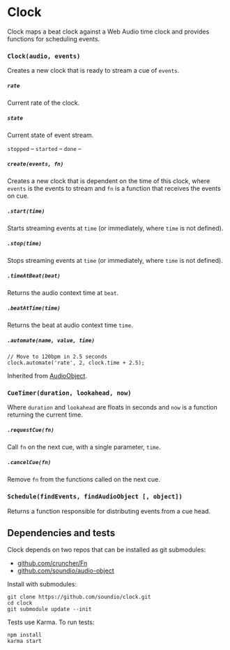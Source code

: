# Clock
Clock maps a beat clock against a Web Audio time clock and provides
functions for scheduling events.


### `Clock(audio, events)`

Creates a new clock that is ready to stream a cue of `events`.

##### `rate`

Current rate of the clock.

##### `state`

Current state of event stream.

`stopped` – 
`started` –
`done` –

##### `create(events, fn)`

Creates a new clock that is dependent on the time of this clock, where `events`
is the events to stream and `fn` is a function that receives the events on cue.

##### `.start(time)`

Starts streaming events at `time` (or immediately, where `time` is not defined).

##### `.stop(time)`

Stops streaming events at `time` (or immediately, where `time` is not defined).

##### `.timeAtBeat(beat)`

Returns the audio context time at `beat`.

##### `.beatAtTime(time)`

Returns the beat at audio context time `time`.

##### `.automate(name, value, time)`

    // Move to 120bpm in 2.5 seconds
    clock.automate('rate', 2, clock.time + 2.5);

Inherited from <a href="http://github.com/soundio/audio-object">AudioObject</a>.


### `CueTimer(duration, lookahead, now)`

Where `duration` and `lookahead` are floats in seconds and `now` is a function
returning the current time.

##### `.requestCue(fn)`

Call `fn` on the next cue, with a single parameter, `time`.

##### `.cancelCue(fn)`

Remove `fn` from the functions called on the next cue.


### `Schedule(findEvents, findAudioObject [, object])`

Returns a function responsible for distributing events from a cue head.


## Dependencies and tests

Clock depends on two repos that can be installed as git submodules:

- <a href="https://github.com/cruncher/collection">github.com/cruncher/Fn</a>
- <a href="https://github.com/soundio/audio-object">github.com/soundio/audio-object</a>

Install with submodules:

	git clone https://github.com/soundio/clock.git
	cd clock
	git submodule update --init

Tests use Karma. To run tests:

	npm install
	karma start